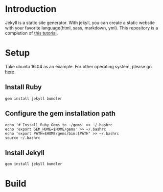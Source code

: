 # Introduction
Jekyll is a static site generator. With jekyll, you can create a static website with your favorite language(html, sass, markdown, yml). This repository is a completion of [this tutorial](https://jekyllrb.com/docs/step-by-step/01-setup/).

# Setup
Take ubuntu 16.04 as an example. For other operating system, please go [here](https://jekyllrb.com/docs/installation/).

## Install Ruby
`gem install jekyll bundler`

## Configure the gem installation path
```
echo '# Install Ruby Gems to ~/gems' >> ~/.bashrc
echo 'export GEM_HOME=$HOME/gems' >> ~/.bashrc
echo 'export PATH=$HOME/gems/bin:$PATH' >> ~/.bashrc
source ~/.bashrc
```

## Install Jekyll
`gem install jekyll bundler`

# Build
